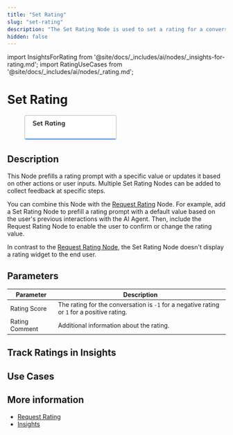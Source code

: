 ```yaml
---
title: "Set Rating"
slug: "set-rating"
description: "The Set Rating Node is used to set a rating for a conversation."
hidden: false
---
```


import InsightsForRating from '@site/docs/_includes/ai/nodes/_insights-for-rating.md';
import RatingUseCases from '@site/docs/_includes/ai/nodes/_rating.md';

# Set Rating

<figure>
  <img class="image-center" src="../../../../../static/img/_assets/ai/build/node-reference/analytics/set-rating.png" width="50%" />
</figure>

## Description

This Node prefills a rating prompt with a specific value or updates it based on other actions or user inputs. Multiple Set Rating Nodes can be added to collect feedback at specific steps.

You can combine this Node with the [Request Rating](request-rating.md) Node.
For example,
add a Set Rating Node
to prefill a rating prompt with a default value based on the user's previous interactions with the AI Agent. Then,
include the Request Rating Node to enable the user to confirm or change the rating value.

In contrast to the [Request Rating Node](request-rating.md), the Set Rating Node doesn't display a rating widget to the end user.

## Parameters

| Parameter      | Description                                                                                 |
|----------------|---------------------------------------------------------------------------------------------|
| Rating Score   | The rating for the conversation is `-1` for a negative rating or `1` for a positive rating. |
| Rating Comment | Additional information about the rating.                                                    |

## Track Ratings in Insights

<InsightsForRating />

## Use Cases

<RatingUseCases />

## More information

- [Request Rating](request-rating.md)
- [Insights](../../../../insights/overview.md) 
